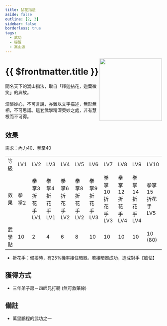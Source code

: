 ```yaml
---
title: 拈花指法
aside: false
outline: [2, 3]
sidebar: false
borderless: true
tags:
  - 武功
  - 秘笈
  - 嵩山派
---
```


<img src="/images/books/item_book_1020.png" align="right" width="200" />

# {{ $frontmatter.title }}

聞名天下的嵩山指法，取自「釋迦拈花，迦葉微笑」的典故。
<br><br>
涅槃妙心，不可言說，亦難以文字描述，無形無相，不可思議。這套武學精深奧妙之處，非有慧根而不可得。
<br clear="all" />

## 效果

需求：內力40、拳掌40

<table>
    <tr>
        <td>等級</td>
        <td>LV1</td>
        <td>LV2</td>
        <td>LV3</td>
        <td>LV4</td>
        <td>LV5</td>
        <td>LV6</td>
        <td>LV7</td>
        <td>LV8</td>
        <td>LV9</td>
        <td>LV10</td>
    </tr>
    <tr>
        <td>效果</td>
        <td>拳掌2</td>
        <td>拳掌3<br>折花手LV1</td>
        <td>拳掌4<br>折花手LV1</td>
        <td>拳掌6<br>折花手LV2</td>
        <td>拳掌8<br>折花手LV2</td>
        <td>拳掌9<br>折花手LV3</td>
        <td>拳掌10<br>折花手LV3</td>
        <td>拳掌12<br>折花手LV4</td>
        <td>拳掌14<br>折花手LV4</td>
        <td>拳掌15<br>折花手LV5</td>
    </tr>
    <tr>
        <td>武學點</td>
        <td>10</td>
        <td>2</td>
        <td>4</td>
        <td>6</td>
        <td>8</td>
        <td>10</td>
        <td>10</td>
        <td>10</td>
        <td>10</td>
        <td>10 (80)</td>
    </tr>
</table>

- 折花手：備揍時，有25%機率接住暗器。若接暗器成功，造成對手【膽怯】

## 獲得方式

- 三年弟子房－四師兄打聽 (無可救藥線)

## 備註

- 萬里鵬程的武功之一
